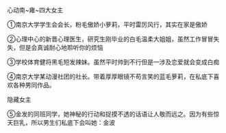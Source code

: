 心动南~雍~四大女主

①南京大学学生会会长，粉毛傲娇小萝莉，平时雷厉风行，其实在家是傲娇

②心理中心的新晋心理医生，研究生刚毕业的白毛温柔大姐姐，虽然工作冒冒失失，但是会真诚耐心地聆听你的烦恼

③学校体育健将黑毛短发辣妹。虽然平时帅到不行但是一涉及恋爱就会变成白痴

④南京大学某动漫社团的社长。带着厚厚眼镜不苟言笑的蓝毛萝莉，在私底下喜欢各种男同作品。


隐藏女主

⑤金发的同班同学，她神秘的行动和捉摸不透的话语让人敬而远之。因为有些惊天巨乳，所以男生们私底下会叫她：金波
